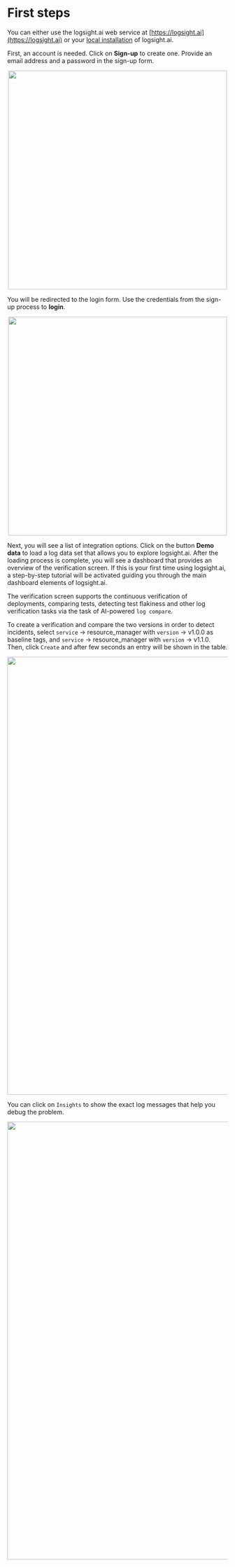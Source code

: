 # First steps

You can either use the logsight.ai web service at [https://logsight.ai](https://logsight.ai) or your [local installation](/get_started/installation.md) of logsight.ai.

First, an account is needed. Click on **Sign-up** to create one. Provide an email address and a password in the sign-up form.

<img style="display: block; margin-left: auto; margin-right: auto;" width="500" src="/get_started/imgs/sign_up.png"/>

You will be redirected to the login form. Use the credentials from the sign-up process to **login**.

<img style="display: block; margin-left: auto; margin-right: auto;" width="500" src="/get_started/imgs/login.png"/>

Next, you will see a list of integration options. Click on the button **Demo data** to load a log data set that allows you to explore logsight.ai. After the loading process is complete, you will see a dashboard that provides an overview of the verification screen. If this is your first time using logsight.ai, a step-by-step tutorial will be activated guiding you through the main dashboard elements of logsight.ai.

The verification screen supports the continuous verification of deployments, comparing tests, detecting test flakiness 
and other log verification tasks via the task of AI-powered `log compare`. 

To create a verification and compare the two versions in order to detect incidents, select `service` -> resource_manager with `version` -> v1.0.0 as baseline tags, and  `service` -> resource_manager with `version` -> v1.1.0. 
Then, click `Create` and after few seconds an entry will be shown in the table. 

<img style="display: block; margin-left: auto; margin-right: auto;" width="1000" src="/get_started/imgs/create_verification.png"/>

You can click on `Insights` to show the exact log messages that help you debug the problem.

<img style="display: block; margin-left: auto; margin-right: auto;" width="1000" src="/get_started/imgs/insights_verification.png"/>

